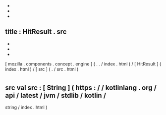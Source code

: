 -
-
-
title
:
HitResult
.
src
-
-
-
-
[
mozilla
.
components
.
concept
.
engine
]
(
.
.
/
index
.
html
)
/
[
HitResult
]
(
index
.
html
)
/
[
src
]
(
.
/
src
.
html
)
#
src
val
src
:
[
String
]
(
https
:
/
/
kotlinlang
.
org
/
api
/
latest
/
jvm
/
stdlib
/
kotlin
/
-
string
/
index
.
html
)
